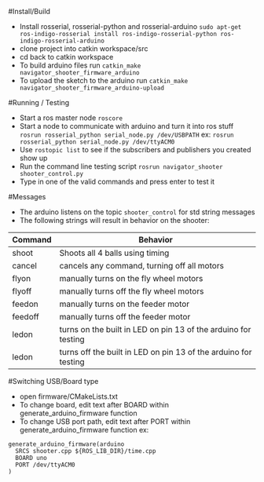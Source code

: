 #Install/Build
* Install rosserial, rosserial-python and rosserial-arduino `sudo apt-get ros-indigo-rosserial install ros-indigo-rosserial-python ros-indigo-rosserial-arduino`
* clone project into catkin workspace/src
* cd back to catkin workspace
* To build arduino files run `catkin_make navigator_shooter_firmware_arduino`
* To upload the sketch to the arduino run `catkin_make navigator_shooter_firmware_arduino-upload`

#Running / Testing
* Start a ros master node `roscore`
* Start a node to communicate with arduino and turn it into ros stuff `rosrun rosserial_python serial_node.py /dev/USBPATH` ex: `rosrun rosserial_python serial_node.py /dev/ttyACM0`
* Use `rostopic list` to see if the subscribers and publishers you created show up
* Run the command line testing script `rosrun navigator_shooter shooter_control.py`
* Type in one of the valid commands and press enter to test it 

#Messages
* The arduino listens on the topic `shooter_control` for std string messages
* The following strings will result in behavior on the shooter:

Command | Behavior 
--- | --- |
shoot | Shoots all 4 balls using timing
cancel | cancels any command, turning off all motors
flyon | manually turns on the fly wheel motors
flyoff | manually turns off the fly wheel motors
feedon | manually turns on the feeder motor
feedoff | manually turns off the feeder motor
ledon | turns on the built in LED on pin 13 of the arduino for testing
ledon | turns off the built in LED on pin 13 of the arduino for testing




#Switching USB/Board type
* open firmware/CMakeLists.txt
* To change board, edit text after BOARD within generate_arduino_firmware function
* To change USB port path, edit text after PORT within generate_arduino_firmware function
ex:
```
generate_arduino_firmware(arduino
  SRCS shooter.cpp ${ROS_LIB_DIR}/time.cpp
  BOARD uno
  PORT /dev/ttyACM0
)
```


